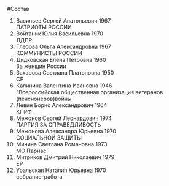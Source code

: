 #Состав
1. Васильев Сергей Анатольевич 1967   
    ПАТРИОТЫ РОССИИ
2. Войтаник Юлия Васильевна 1970   
    ЛДПР
3. Глебова Ольга Александровна 1967   
    КОММУНИСТЫ РОССИИ
4. Дидковская Елена Петровна 1960   
    За женщин России
5. Захарова Светлана Платоновна 1950   
    СР
6. Калинина Валентина Ивановна 1946   
    "Всероссийская общественная организация ветеранов (пенсионеров)войны
7. Левин Борис Александрович 1964   
    КПРФ
8. Межонов Сергей Леонардович 1974   
    ПАРТИЯ ЗА СПРАВЕДЛИВОСТЬ
9. Межонова Александра Юрьевна 1970   
    СОЦИАЛЬНОЙ ЗАЩИТЫ
10. Минина Светлана Романовна 1973   
    МО Парнас
11. Митриков Дмитрий Николаевич 1979   
    ЕР
12. Уральская Наталия Юрьевна 1970   
    собрание-работа
